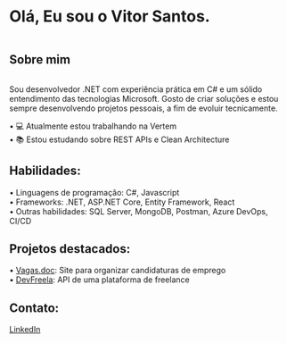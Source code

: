 # Olá, Eu sou o Vitor Santos.
<div style="display: inline-block"></div>

## Sobre mim
<div style="display: inline-block">
  <p>Sou desenvolvedor .NET com experiência prática em C# e um sólido entendimento das tecnologias Microsoft. Gosto de criar soluções e estou sempre desenvolvendo projetos pessoais, a fim de evoluir tecnicamente.</p>
  • 💻 Atualmente estou trabalhando na Vertem<br>
  • 📚 Estou estudando sobre REST APIs e Clean Architecture<br>
</div>

## Habilidades:
<div style="display: inline-block">
• Linguagens de programação: C#, Javascript<br>
• Frameworks: .NET, ASP.NET Core, Entity Framework, React<br>
• Outras habilidades: SQL Server, MongoDB, Postman, Azure DevOps, CI/CD
</div>

## Projetos destacados:
<div style="display: inline-block">
  • <a href="https://github.com/vitxr10/Vagas.doc">Vagas.doc</a>: Site para organizar candidaturas de emprego<br>
  • <a href="https://github.com/vitxr10/devfreela-api">DevFreela</a>: API de uma plataforma de freelance
</div>

## Contato:
<div style="display: inline-block">
  <a href="https://www.linkedin.com/in/vitor-santos-alves/">LinkedIn</a>
</div>
